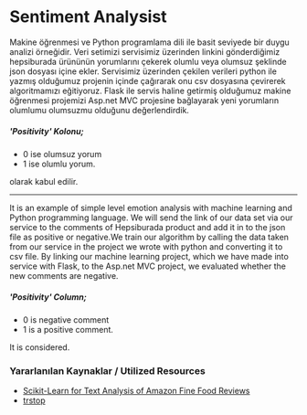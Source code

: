 # Sentiment Analysist

Makine öğrenmesi ve Python programlama dili ile basit seviyede bir duygu analizi örneğidir.
Veri setimizi servisimiz üzerinden linkini gönderdiğimiz hepsiburada ürününün yorumlarını çekerek olumlu veya olumsuz şeklinde json dosyası içine ekler. Servisimiz üzerinden çekilen verileri python ile yazmış olduğumuz projenin içinde çağırarak onu csv dosyasına çevirerek algoritmamızı eğitiyoruz. Flask ile servis haline getirmiş olduğumuz makine öğrenmesi projemizi Asp.net MVC projesine bağlayarak yeni yorumların olumlumu olumsuzmu olduğunu değerlendirdik.

##### 'Positivity' Kolonu;
* 0 ise olumsuz yorum
* 1 ise olumlu yorum.

olarak kabul edilir.

---

It is an example of simple level emotion analysis with machine learning and Python programming language.
We will send the link of our data set via our service to the comments of Hepsiburada product and add it in  to the json file as positive or negative.We train our algorithm by calling the data taken from our service in the project we wrote with python and converting it to csv file. By linking our machine learning project, which we have made into service with Flask, to the Asp.net MVC project, we evaluated whether the new comments are negative.

##### 'Positivity' Column;
* 0 is negative comment
* 1 is a positive comment.

It is considered.

### Yararlanılan Kaynaklar / Utilized Resources
 * [Scikit-Learn for Text Analysis of Amazon Fine Food Reviews](https://datascienceplus.com/scikit-learn-for-text-analysis-of-amazon-fine-food-reviews/)
 * [trstop](https://github.com/ahmetax/trstop)
